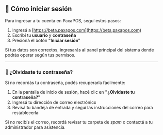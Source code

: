 ## 🔐 Cómo iniciar sesión

Para ingresar a tu cuenta en PaxaPOS, seguí estos pasos:

1. Ingresá a [https://beta.paxapos.com](https://beta.paxapos.com)
2. Escribí tu **usuario** y **contraseña**
3. Presioná el botón **"Iniciar sesión"**

Si tus datos son correctos, ingresarás al panel principal del sistema donde podrás operar según tus permisos.

---

### 🔁 ¿Olvidaste tu contraseña?

Si no recordás tu contraseña, podés recuperarla fácilmente:

1. En la pantalla de inicio de sesión, hacé clic en **"¿Olvidaste tu contraseña?"**
2. Ingresá tu dirección de correo electrónico
3. Revisá tu bandeja de entrada y seguí las instrucciones del correo para restablecerla

Si no recibís el correo, recordá revisar tu carpeta de *spam* o contactá a tu administrador para asistencia.
